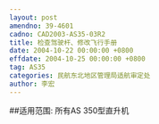 ```yaml
---
layout: post
amendno: 39-4601
cadno: CAD2003-AS35-03R2
title: 检查驾驶杆、修改飞行手册
date: 2004-10-22 00:00:00 +0800
effdate: 2004-10-25 00:00:00 +0800
tag: AS35
categories: 民航东北地区管理局适航审定处
author: 李宏
---
```


##适用范围:
所有AS 350型直升机

